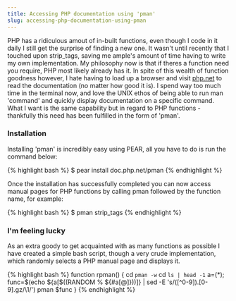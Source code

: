 ```yaml
---
title: Accessing PHP documentation using 'pman'
slug: accessing-php-documentation-using-pman
---
```


PHP has a ridiculous amout of in-built functions, even though I code in it daily I still get the surprise of finding a new one.
It wasn't until recently that I touched upon <span class="snippet">strip_tags</span>, saving me ample's amount of time having to write my own implementation.
My philosophy now is that if theres a function need you require, PHP most likely already has it.
In spite of this wealth of function goodness however, I hate having to load up a browser and visit [php.net](http://php.net/) to read the documentation (no matter how good it is).
I spend way too much time in the terminal now, and love the UNIX ethos of being able to run <span class="snippet">man 'command'</span> and quickly display documentation on a specific command.
What I want is the same capability but in regard to PHP functions - thankfully this need has been fulfilled in the form of 'pman'.

### Installation

Installing 'pman' is incredibly easy using PEAR, all you have to do is run the command below:

{% highlight bash %}
$ pear install doc.php.net/pman
{% endhighlight %}

Once the installation has successfully completed you can now access manual pages for PHP functions by calling <span class="snippet">pman</span> followed by the function name, for example:

{% highlight bash %}
$ pman strip_tags
{% endhighlight %}

### I'm feeling lucky

As an extra goody to get acquainted with as many functions as possible I have created a simple bash script, though a very crude implementation, which randomly selects a PHP manual page and displays it.

{% highlight bash %}
function rpman() {
  cd `pman -w`
  cd `ls | head -1`
  a=(*);
  func=$(echo ${a[$((RANDOM % ${#a[@]}))]} |
         sed -E 's/([^0-9]).[0-9].gz/\1/')
  pman $func
}
{% endhighlight %}